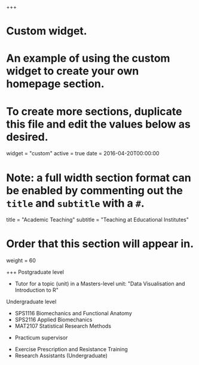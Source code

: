 +++
# Custom widget.
# An example of using the custom widget to create your own homepage section.
# To create more sections, duplicate this file and edit the values below as desired.
widget = "custom"
active = true
date = 2016-04-20T00:00:00

# Note: a full width section format can be enabled by commenting out the `title` and `subtitle` with a `#`.
title = "Academic Teaching"
subtitle = "Teaching at Educational Institutes"

# Order that this section will appear in.
weight = 60

+++
Postgraduate level
* Tutor for a topic (unit) in a Masters-level unit: "Data Visualisation and Introduction to R"

Undergraduate level 
* SPS1116 Biomechanics and Functional Anatomy
* SPS2116 Applied Biomechanics
* MAT2107 Statistical Research Methods
- Practicum supervisor 
* Exercise Prescription and Resistance Training
* Research Assistants (Undergraduate) 